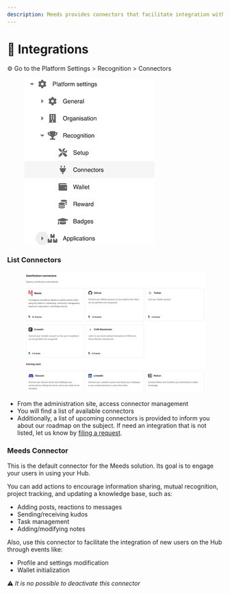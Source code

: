 ```yaml
---
description: Meeds provides connectors that facilitate integration with your tools
---
```


# 🧩 Integrations

⚙️ Go to the Platform Settings  > Recognition > Connectors

<figure><img src="../../.gitbook/assets/platform-settings-recognition-connectors.png" alt=""><figcaption></figcaption></figure>

### **List Connectors**

<figure><img src="../../.gitbook/assets/list-connectors.png" alt=""><figcaption></figcaption></figure>

* From the administration site, access connector management
* You will find a list of available connectors
* Additionally, a list of upcoming connectors is provided to inform you about our roadmap on the subject. If need an integration that is not listed, let us know by [filing a request](https://github.com/Meeds-io/meeds/issues/new?assignees=\&labels=\&projects=\&template=feature\_request.md\&title=).

### **Meeds Connector**

This is the default connector for the Meeds solution. Its goal is to engage your users in using your Hub.

You can add actions to encourage information sharing, mutual recognition, project tracking, and updating a knowledge base, such as:

* Adding posts, reactions to messages
* Sending/receiving kudos
* Task management
* Adding/modifying notes

Also, use this connector to facilitate the integration of new users on the Hub through events like:

* Profile and settings modification
* Wallet initialization

:warning: _It is no possible to deactivate this connector_
